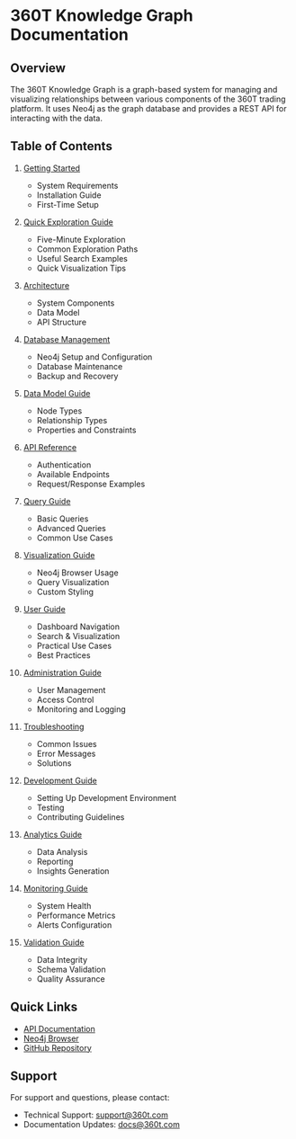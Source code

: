 # 360T Knowledge Graph Documentation

## Overview
The 360T Knowledge Graph is a graph-based system for managing and visualizing relationships between various components of the 360T trading platform. It uses Neo4j as the graph database and provides a REST API for interacting with the data.

## Table of Contents

1. [Getting Started](./getting-started.md)
   - System Requirements
   - Installation Guide
   - First-Time Setup

2. [Quick Exploration Guide](./quick-exploration.md)
   - Five-Minute Exploration
   - Common Exploration Paths
   - Useful Search Examples
   - Quick Visualization Tips

3. [Architecture](./architecture.md)
   - System Components
   - Data Model
   - API Structure

4. [Database Management](./database-management.md)
   - Neo4j Setup and Configuration
   - Database Maintenance
   - Backup and Recovery

5. [Data Model Guide](./data-model.md)
   - Node Types
   - Relationship Types
   - Properties and Constraints

6. [API Reference](./api-reference.md)
   - Authentication
   - Available Endpoints
   - Request/Response Examples

7. [Query Guide](./query-guide.md)
   - Basic Queries
   - Advanced Queries
   - Common Use Cases

8. [Visualization Guide](./visualization.md)
   - Neo4j Browser Usage
   - Query Visualization
   - Custom Styling

9. [User Guide](./user-guide.md)
   - Dashboard Navigation
   - Search & Visualization
   - Practical Use Cases
   - Best Practices

10. [Administration Guide](./admin-guide.md)
    - User Management
    - Access Control
    - Monitoring and Logging

11. [Troubleshooting](./troubleshooting.md)
    - Common Issues
    - Error Messages
    - Solutions

12. [Development Guide](./development.md)
    - Setting Up Development Environment
    - Testing
    - Contributing Guidelines

13. [Analytics Guide](./analytics-guide.md)
    - Data Analysis
    - Reporting
    - Insights Generation

14. [Monitoring Guide](./monitoring-guide.md)
    - System Health
    - Performance Metrics
    - Alerts Configuration

15. [Validation Guide](./validation-guide.md)
    - Data Integrity
    - Schema Validation
    - Quality Assurance

## Quick Links

- [API Documentation](http://localhost:3002/api-docs)
- [Neo4j Browser](http://localhost:7478)
- [GitHub Repository](https://github.com/your-repo/360t-kg-api)

## Support

For support and questions, please contact:
- Technical Support: [support@360t.com](mailto:support@360t.com)
- Documentation Updates: [docs@360t.com](mailto:docs@360t.com) 